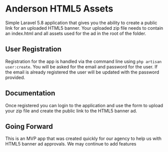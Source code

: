 # Anderson HTML5 Assets
Simple Laravel 5.8 application that gives you the ability to create a public link for an uploaded HTML5 banner. Your uploaded zip file needs to contain an index.html and all assets used for the ad in the root of the folder.

## User Registration
Registration for the app is handled via the command line using `php artisan user:create`. You will be asked for the email and password for the user. If the email is already registered the user will be updated with the password provided.

## Documentation
Once registered you can login to the application and use the form to upload your zip file and create the public link to the HTML5 banner ad.

## Going Forward
This is an MVP app that was created quickly for our agency to help us with HTML5 banner ad approvals. We may continue to add features